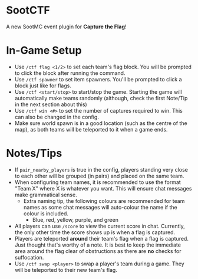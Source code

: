 # SootCTF

A new SootMC event plugin for **Capture the Flag**!

# In-Game Setup
- Use `/ctf flag <1/2>` to set each team's flag block. You will be prompted to click the block after running the command.
- Use `/ctf spawner` to set item spawners. You'll be prompted to click a block just like for flags.
- Use `/ctf <start/stop>` to start/stop the game. Starting the game will automatically make teams randomly (although, check the first Note/Tip in the next section about this)
- Use `/ctf win <#>` to set the number of captures required to win. This can also be changed in the config.
- Make sure world spawn is in a good location (such as the centre of the map), as both teams will be teleported to it when a game ends.

# Notes/Tips
- If `pair_nearby_players` is true in the config, players standing very close to each other will be grouped (in pairs) and placed on the same team.
- When configuring team names, it is recommended to use the format "Team X" where X is whatever you want. This will ensure chat messages make grammatical sense.
    - Extra naming tip, the following colours are recommended for team names as some chat messages will auto-colour the name if the colour is included.
        - Blue, red, yellow, purple, and green
- All players can use `/score` to view the current score in chat. Currently, the only other time the score shows up is when a flag is captured.
- Players are teleported **around** their team's flag when a flag is captured. Just thought that's worthy of a note. It is best to keep the immediate area around the flag clear of obstructions as there are **no** checks for suffocation.
- Use `/ctf swap <player>` to swap a player's team during a game. They will be teleported to their new team's flag.